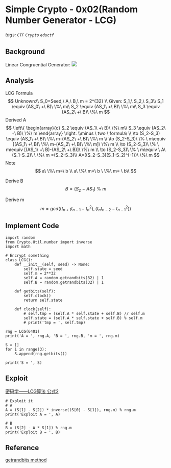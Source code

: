 # Simple Crypto - 0x02(Random Number Generator - LCG)
###### tags: `CTF` `Crypto` `eductf`

## Background
Linear Congruential Generator:
![](https://i.imgur.com/pCTWEcO.png)

## Analysis
LCG Formula
$$
Unknown:\\
S_0=Seed,\  A,\  B,\  m = 2^{32} \\
Given: S_1,\  S_2,\  S_3\\
S_1 \equiv (AS_0\ +\ B)\ \%\ m\\
S_2 \equiv (AS_1\ +\ B)\ \%\ m\\
S_3 \equiv (AS_2\ +\ B)\ \%\ m
$$
Derived A
$$
\left\{ 
  \begin{array}{c}
    S_2 \equiv (AS_1\ +\ B)\ \%\ m\\
    S_3 \equiv (AS_2\ +\ B)\ \%\ m
  \end{array}
\right.
\\minus \ two \ formula\ \\
\to (S_2-S_3) \equiv (AS_1\ +\ B)\ \%\ m-(AS_2\ +\ B)\ \%\ m \\
\to (S_2-S_3)\ \% \ m\equiv [(AS_1\ +\ B)\ \%\ m-(AS_2\ +\ B)\ \%\ m]\ \%\ m \\
\to (S_2-S_3)\ \% \ m\equiv [(AS_1\ +\ B)-(AS_2\ +\ B)]\ \%\ m \\
\to (S_2-S_3)\ \% \ m\equiv \ A\ (S_1-S_2)\ \ \%\ m =(S_2-S_3)\\
A=((S_2-S_3)(S_1-S_2)^{-1})\ \%\ m
$$
Note
$$
a\ \%\ m=\ b \\
a\ \%\ m=\ b \ \%\ m= \ b\\
$$

Derive B
$$
B=(S_2\ -\ AS_1)\ \%\ m
$$

Derive m
$$
m=gcd((t_{n+1}t_{n-1}-t_n^2),(t_nt_{n-2}-t_{n-1}^2))
$$
## Implement Code
```python=
import random
from Crypto.Util.number import inverse
import math

# Encrypt something
class LCG():
    def __init__(self, seed) -> None:
        self.state = seed
        self.m = 2**32
        self.A = random.getrandbits(32) | 1
        self.B = random.getrandbits(32) | 1
    
    def getbits(self):
        self.clock()
        return self.state

    def clock(self):
        # self.tmp = (self.A * self.state + self.B) // self.m
        self.state = (self.A * self.state + self.B) % self.m
        # print('tmp = ', self.tmp)

rng = LCG(6401)
print('A = ', rng.A, 'B = ', rng.B, 'm = ', rng.m)

S = []
for i in range(3):
    S.append(rng.getbits())

print('S = ', S)
```

## Exploit
[密码学——LCG算法 公式2](https://goodapple.top/archives/404)
```python=30
# Exploit it
# A
A = (S[1] - S[2]) * inverse((S[0] - S[1]), rng.m) % rng.m
print('Exploit A = ', A)

# B
B = (S[2] - A * S[1]) % rng.m
print('Exploit B = ', B)
```

## Reference
[getrandbits method](https://www.w3schools.com/python/ref_random_getrandbits.asp)